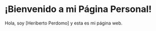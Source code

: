
<!DOCTYPE html>
<html lang="es">
<head>
    <meta charset="UTF-8">
    <meta name="viewport" content="width=device-width, initial-scale=1.0">
    <title>Mi Página Personal</title>
</head>
<body>
    <h1>¡Bienvenido a mi Página Personal!</h1>
    <p>Hola, soy [Heriberto Perdomo] y esta es mi página web.</p>
</body>
</html>
